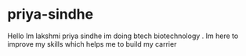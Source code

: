 # priya-sindhe
Hello
Im lakshmi priya sindhe im doing btech biotechnology . Im here to improve my skills
which helps me to build my carrier 
